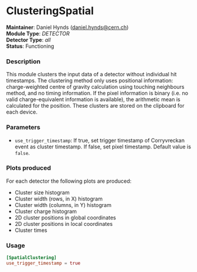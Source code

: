 # ClusteringSpatial
**Maintainer**: Daniel Hynds (<daniel.hynds@cern.ch>)  
**Module Type**: *DETECTOR*  
**Detector Type**: *all*  
**Status**: Functioning

### Description
This module clusters the input data of a detector without individual hit timestamps. The clustering method only uses positional information: charge-weighted centre of gravity calculation using touching neighbours method, and no timing information. If the pixel information is binary (i.e. no valid charge-equivalent information is available), the arithmetic mean is calculated for the position. These clusters are stored on the clipboard for each device.

### Parameters
* `use_trigger_timestamp`: If true, set trigger timestamp of Corryvreckan event as cluster timestamp. If false, set pixel timestamp. Default value is `false`.

### Plots produced
For each detector the following plots are produced:

* Cluster size histogram
* Cluster width (rows, in X) histogram
* Cluster width (columns, in Y) histogram
* Cluster charge histogram
* 2D cluster positions in global coordinates
* 2D cluster positions in local  coordinates
* Cluster times

### Usage
```toml
[SpatialClustering]
use_trigger_timestamp = true
```
